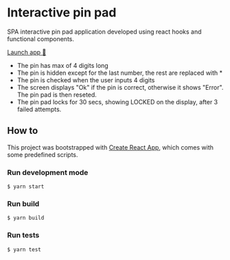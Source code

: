 # Interactive pin pad

SPA interactive pin pad application developed using react hooks and functional components.

[Launch app 🚀](https://master.d10k3mg45usdto.amplifyapp.com/)

- The pin has max of 4 digits long
- The pin is hidden except for the last number, the rest are replaced with *
- The pin is checked when the user inputs 4 digits
- The screen displays "Ok" if the pin is correct, otherwise it shows "Error". The pin pad is then reseted.
- The pin pad locks for 30 secs, showing LOCKED on the display, after 3 failed attempts.


## How to

This project was bootstrapped with [Create React App](https://github.com/facebook/create-react-app), which comes with some predefined scripts.

### Run development mode

```
$ yarn start
```

### Run build

```
$ yarn build
```

### Run tests

```
$ yarn test
```
